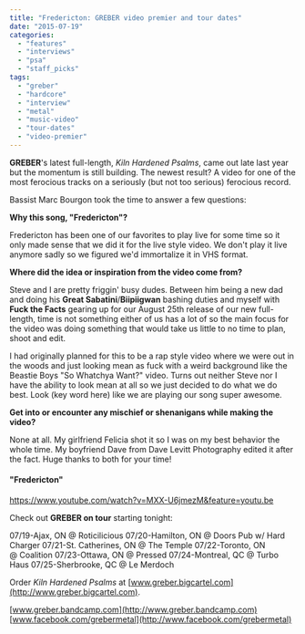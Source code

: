 ```yaml
---
title: "Fredericton: GREBER video premier and tour dates"
date: "2015-07-19"
categories: 
  - "features"
  - "interviews"
  - "psa"
  - "staff_picks"
tags: 
  - "greber"
  - "hardcore"
  - "interview"
  - "metal"
  - "music-video"
  - "tour-dates"
  - "video-premier"
---
```


**GREBER**'s latest full-length, _Kiln Hardened Psalms_, came out late last year but the momentum is still building. The newest result? A video for one of the most ferocious tracks on a seriously (but not too serious) ferocious record.

Bassist Marc Bourgon took the time to answer a few questions:

**Why this song, "Fredericton"?**

Fredericton has been one of our favorites to play live for some time so it only made sense that we did it for the live style video. We don't play it live anymore sadly so we figured we'd immortalize it in VHS format.

**Where did the idea or inspiration from the video come from?**

Steve and I are pretty friggin' busy dudes. Between him being a new dad and doing his **Great Sabatini**/**Biipiigwan** bashing duties and myself with **Fuck the Facts** gearing up for our August 25th release of our new full-length, time is not something either of us has a lot of so the main focus for the video was doing something that would take us little to no time to plan, shoot and edit.

I had originally planned for this to be a rap style video where we were out in the woods and just looking mean as fuck with a weird background like the Beastie Boys "So Whatchya Want?" video. Turns out neither Steve nor I have the ability to look mean at all so we just decided to do what we do best. Look (key word here) like we are playing our song super awesome.

**Get into or encounter any mischief or shenanigans while making the video?**

None at all. My girlfriend Felicia shot it so I was on my best behavior the whole time. My boyfriend Dave from Dave Levitt Photography edited it after the fact. Huge thanks to both for your time!

#### "Fredericton"

https://www.youtube.com/watch?v=MXX-U6jmezM&feature=youtu.be

Check out **GREBER on tour** starting tonight:

07/19-Ajax, ON @ Roticilicious 07/20-Hamilton, ON @ Doors Pub w/ Hard Charger 07/21-St. Catherines, ON @ The Temple 07/22-Toronto, ON @ Coalition 07/23-Ottawa, ON @ Pressed 07/24-Montreal, QC @ Turbo Haus 07/25-Sherbrooke, QC @ Le Merdoch

Order _Kiln Hardened Psalms_ at [www.greber.bigcartel.com](http://www.greber.bigcartel.com).

[www.greber.bandcamp.com](http://www.greber.bandcamp.com) [www.facebook.com/grebermetal](http://www.facebook.com/grebermetal)
